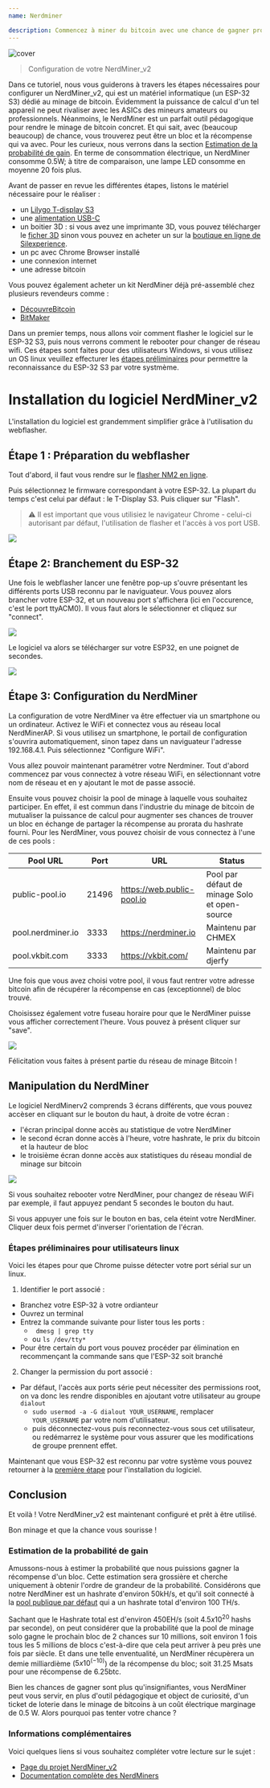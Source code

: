 ```yaml
---
name: Nerdminer

description: Commencez à miner du bitcoin avec une chance de gagner proche de 0
---
```


![cover](assets/cover.jpeg)

> Configuration de votre NerdMiner_v2

Dans ce tutoriel, nous vous guiderons à travers les étapes nécessaires pour configurer un NerdMiner_v2, qui est un matériel informatique (un ESP-32 S3) dédié au minage de bitcoin.
Évidemment la puissance de calcul d'un tel appareil ne peut rivaliser avec les ASICs des mineurs amateurs ou professionnels. Néanmoins, le NerdMiner est un parfait outil pédagogique pour rendre le minage de bitcoin concret. Et qui sait, avec (beaucoup beaucoup) de chance, vous trouverez peut être un bloc et la récompense qui va avec. Pour les curieux, nous verrons dans la section [Estimation de la probabilité de gain](#estimation-de-la-probabilite-de-gain). En terme de consommation électrique, un NerdMiner consomme 0.5W; à titre de comparaison, une lampe LED consomme en moyenne 20 fois plus.

Avant de passer en revue les différentes étapes, listons le matériel nécessaire pour le réaliser :

- un [Lilygo T-display S3](https://lilygo.cc/products/t-display-s3)
- une [alimentation USB-C](https://amzn.eu/d/gIOot90)
- un boitier 3D : si vous avez une imprimante 3D, vous pouvez télécharger le [ficher 3D](https://www.printables.com/model/501547-nerdminer-v2-click-case-w-buttons) sinon vous pouvez en acheter un sur la [boutique en ligne de Silexperience](https://silexperience.company.site/NerdMiner_V2-p544379757).
- un pc avec Chrome Browser installé
- une connexion internet
- une adresse bitcoin

Vous pouvez également acheter un kit NerdMiner déjà pré-assemblé chez plusieurs revendeurs comme :

- [DécouvreBitcoin](https://shop.decouvrebitcoin.com/products/nerd-miner?_pos=1&_psq=nerd&_ss=e&_v=1.0)
- [BitMaker](https://bitronics.store/shop/)

Dans un premier temps, nous allons voir comment flasher le logiciel sur le ESP-32 S3, puis nous verrons comment le rebooter pour changer de réseau wifi. Ces étapes sont faites pour des utilisateurs Windows, si vous utilisez un OS linux veuillez effecturer les [étapes préliminaires](#etapes-preliminaires-pour-utilisateurs-linux) pour permettre la reconnaissance du ESP-32 S3 par votre systmème.

# Installation du logiciel NerdMiner_v2

L'installation du logiciel est grandemment simplifier grâce à l'utilisation du webflasher.

## Étape 1 : Préparation du webflasher

Tout d'abord, il faut vous rendre sur le [flasher NM2 en ligne](https://bitmaker-hub.github.io/diyflasher/).

Puis sélectionnez le firmware correspondant à votre ESP-32. La plupart du temps c'est celui par défaut : le T-Display S3. Puis cliquer sur "Flash".

> ⚠️ Il est important que vous utilisiez le navigateur Chrome - celui-ci autorisant par défaut, l'utilisation de flasher et l'accès à vos port USB.

![](assets/webflasher.jpeg)

## Étape 2: Branchement du ESP-32

Une fois le webflasher lancer une fenêtre pop-up s'ouvre présentant les différents ports USB reconnu par le naviguateur.
Vous pouvez alors brancher votre ESP-32, et un nouveau port s'affichera (ici en l'occurence, c'est le port ttyACM0). Il vous faut alors le sélectionner et cliquez sur "connect".

![](assets/flasher-port-serial.jpeg)

Le logiciel va alors se télécharger sur votre ESP32, en une poignet de secondes.

![](assets/NM2-sucessfully-installed.jpeg)

## Étape 3: Configuration du NerdMiner

La configuration de votre NerdMiner va être effectuer via un smartphone ou un ordinateur.
Activez le WiFi et connectez vous au réseau local NerdMinerAP. Si vous utilisez un smartphone, le portail de configuration s'ouvrira automatiquement, sinon tapez dans un naviguateur l'adresse 192.168.4.1.
Puis sélectionnez "Configure WiFi".

Vous allez pouvoir maintenant paramétrer votre Nerdminer.
Tout d'abord commencez par vous connectez à votre réseau WiFi, en sélectionnant votre nom de réseau et en y ajoutant le mot de passe associé.

Ensuite vous pouvez choisir la pool de minage à laquelle vous souhaitez participer. En effet, il est commun dans l'industrie du minage de bitcoin de mutualiser la puissance de calcul pour augmenter ses chances de trouver un bloc en échange de partager la récompense au prorata du hashrate fourni.
Pour les NerdMiner, vous pouvez choisir de vous connectez à l'une de ces pools :

| Pool URL          | Port  | URL                        | Status                                        |
| ----------------- | ----- | -------------------------- | --------------------------------------------- |
| public-pool.io    | 21496 | https://web.public-pool.io | Pool par défaut de minage Solo et open-source |
| pool.nerdminer.io | 3333  | https://nerdminer.io       | Maintenu par CHMEX                            |
| pool.vkbit.com    | 3333  | https://vkbit.com/         | Maintenu par djerfy                           |

Une fois que vous avez choisi votre pool, il vous faut rentrer votre adresse bitcoin afin de récupérer la récompense en cas (exceptionnel) de bloc trouvé.

Choisissez également votre fuseau horaire pour que le NerdMiner puisse vous afficher correctement l'heure.
Vous pouvez à présent cliquer sur "save".

![](assets/wifi-configuration.jpeg)

Félicitation vous faites à présent partie du réseau de minage Bitcoin !

## Manipulation du NerdMiner

Le logiciel NerdMinerv2 comprends 3 écrans différents, que vous pouvez accèser en cliquant sur le bouton du haut, à droite de votre écran :

- l'écran principal donne accès au statistique de votre NerdMiner
- le second écran donne accès à l'heure, votre hashrate, le prix du bitcoin et la hauteur de bloc
- le troisième écran donne accès aux statistiques du réseau mondial de minage sur bitcoin

![](assets/NM2-screens.jpeg)

Si vous souhaitez rebooter votre NerdMiner, pour changez de réseau WiFi par exemple, il faut appuyez pendant 5 secondes le bouton du haut.

Si vous appuyer une fois sur le bouton en bas, cela éteint votre NerdMiner. Cliquer deux fois permet d'inverser l'orientation de l'écran.

### Étapes préliminaires pour utilisateurs linux

Voici les étapes pour que Chrome puisse détecter votre port sérial sur un linux.

1. Identifier le port associé :

- Branchez votre ESP-32 à votre ordianteur
- Ouvrez un terminal
- Entrez la commande suivante pour lister tous les ports :
  - ` dmesg | grep tty`
  - ou `ls /dev/tty*`
- Pour être certain du port vous pouvez procéder par élimination en recommençant la commande sans que l'ESP-32 soit branché

2. Changer la permission du port associé :

- Par défaut, l'accès aux ports série peut nécessiter des permissions root, on va donc les rendre disponibles en ajoutant votre utilisateur au groupe `dialout`
  - `sudo usermod -a -G dialout YOUR_USERNAME`, remplacer `YOUR_USERNAME` par votre nom d'utilisateur.
  - puis déconnectez-vous puis reconnectez-vous sous cet utilisateur, ou redémarrez le système pour vous assurer que les modifications de groupe prennent effet.

Maintenant que vous ESP-32 est reconnu par votre système vous pouvez retourner à la [première étape](#etape-1-preparation-du-webflasher) pour l'installation du logiciel.

## Conclusion

Et voilà ! Votre NerdMiner_v2 est maintenant configuré et prêt à être utilisé.

Bon minage et que la chance vous sourisse !

### Estimation de la probabilité de gain

Amussons-nous à estimer la probabilité que nous puissions gagner la récompense d'un bloc. Cette estimation sera grossière et cherche uniquement à obtenir l'ordre de grandeur de la probabilité.
Considérons que notre NerdMiner est un hashrate d'environ 50kH/s, et qu'il soit connecté à la [pool publique par défaut](https://web.public-pool.io/#/) qui a un hashrate total d'environ 100 TH/s.

Sachant que le Hashrate total est d'environ 450EH/s (soit $4.5 x 10^20$ hashs par seconde), on peut considérer que la probabilité que la pool de minage solo gagne le prochain bloc de 2 chances sur 10 millions, soit environ 1 fois tous les 5 millions de blocs c'est-à-dire que cela peut arriver à peu près une fois par siècle. Et dans une telle enventualité, un NerdMiner récupèrera un demie milliardième ($5 x 10^(-10)$) de la récompense du bloc; soit 31.25 Msats pour une récompense de 6.25btc.

Bien les chances de gagner sont plus qu'insignifiantes, vous NerdMiner peut vous servir, en plus d'outil pédagogique et object de curiosité, d'un ticket de loterie dans le minage de bitcoins à un coût électrique marginage de 0.5 W. Alors pourquoi pas tenter votre chance ?

### Informations complémentaires

Voici quelques liens si vous souhaitez compléter votre lecture sur le sujet :

- [Page du projet NerdMiner_v2](http://github.com/BitMaker-hub/NerdMiner_v2)
- [Documentation complète des NerdMiners](https://docs.bitwater.ch/nerd-miner-v2/)

